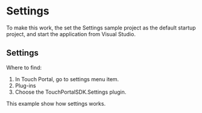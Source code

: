 # Settings

To make this work, the set the Settings sample project as the default startup project, and start the application from Visual Studio.

## Settings

Where to find:

1. In Touch Portal, go to settings menu item.
2. Plug-ins
3. Choose the TouchPortalSDK.Settings plugin.

This example show how settings works.
